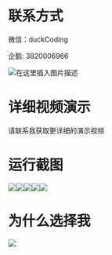 # 联系方式

微信：duckCoding

企鹅: 3820006966

![在这里插入图片描述](http://upload.cxycsx.vip/91ab4bcb4f2c4c6db86365bb6d6e9c62.jpeg)

# 详细视频演示

请联系我获取更详细的演示视频

# 运行截图

![](http://www.bysj52.com/uploadfile/ueditor/image/202306/%E6%AF%95%E8%AE%BEssm041%E7%BB%BF%E8%89%B2%E5%86%9C%E4%BA%A7%E5%93%81%E6%8E%A8%E5%B9%BF%E5%BA%94%E7%94%A8%E7%BD%91%E7%AB%99+vue%E6%AF%95%E4%B8%9A%E8%AE%BE%E8%AE%A1/4.png)![](http://www.bysj52.com/uploadfile/ueditor/image/202306/%E6%AF%95%E8%AE%BEssm041%E7%BB%BF%E8%89%B2%E5%86%9C%E4%BA%A7%E5%93%81%E6%8E%A8%E5%B9%BF%E5%BA%94%E7%94%A8%E7%BD%91%E7%AB%99+vue%E6%AF%95%E4%B8%9A%E8%AE%BE%E8%AE%A1/1.png)![](http://www.bysj52.com/uploadfile/ueditor/image/202306/%E6%AF%95%E8%AE%BEssm041%E7%BB%BF%E8%89%B2%E5%86%9C%E4%BA%A7%E5%93%81%E6%8E%A8%E5%B9%BF%E5%BA%94%E7%94%A8%E7%BD%91%E7%AB%99+vue%E6%AF%95%E4%B8%9A%E8%AE%BE%E8%AE%A1/5.png)![](http://www.bysj52.com/uploadfile/ueditor/image/202306/%E6%AF%95%E8%AE%BEssm041%E7%BB%BF%E8%89%B2%E5%86%9C%E4%BA%A7%E5%93%81%E6%8E%A8%E5%B9%BF%E5%BA%94%E7%94%A8%E7%BD%91%E7%AB%99+vue%E6%AF%95%E4%B8%9A%E8%AE%BE%E8%AE%A1/2.png)![](http://www.bysj52.com/uploadfile/ueditor/image/202306/%E6%AF%95%E8%AE%BEssm041%E7%BB%BF%E8%89%B2%E5%86%9C%E4%BA%A7%E5%93%81%E6%8E%A8%E5%B9%BF%E5%BA%94%E7%94%A8%E7%BD%91%E7%AB%99+vue%E6%AF%95%E4%B8%9A%E8%AE%BE%E8%AE%A1/3.png)

# 为什么选择我

![](http://upload.cxycsx.vip/%E7%A8%8B%E5%BA%8F%E8%AE%BE%E8%AE%A1.png)

